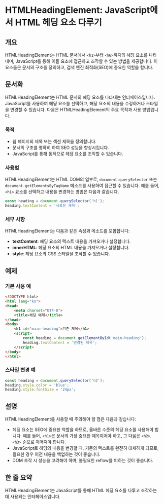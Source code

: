 <!--
Meta Description: # HTMLHeadingElement: JavaScript에서 HTML 헤딩 요소 다루기 ## 개요 HTMLHeadingElement는 HTML 문서에서 `<h1>`부터 `<h6>`까지의 헤딩 요소를 나타내며, JavaScript를 통해 이들 요소에 접근하고 조작할 수...
Meta Keywords: html, heading, 요소를, 내용을, htmlheadingelement는
-->

# HTMLHeadingElement: JavaScript에서 HTML 헤딩 요소 다루기

## 개요
HTMLHeadingElement는 HTML 문서에서 `<h1>`부터 `<h6>`까지의 헤딩 요소를 나타내며, JavaScript를 통해 이들 요소에 접근하고 조작할 수 있는 방법을 제공합니다. 이 요소들은 문서의 구조를 정의하고, 검색 엔진 최적화(SEO)에 중요한 역할을 합니다.

## 문서화
HTMLHeadingElement는 HTML 문서의 헤딩 요소를 나타내는 인터페이스입니다. JavaScript를 사용하여 헤딩 요소를 선택하고, 해당 요소의 내용을 수정하거나 스타일을 변경할 수 있습니다. 다음은 HTMLHeadingElement의 주요 목적과 사용 방법입니다.

### 목적
- 웹 페이지의 제목 또는 섹션 제목을 정의합니다.
- 문서의 구조를 명확히 하여 SEO 성능을 향상시킵니다.
- JavaScript를 통해 동적으로 헤딩 요소를 조작할 수 있습니다.

### 사용법
HTMLHeadingElement는 HTML DOM의 일부로, `document.querySelector` 또는 `document.getElementsByTagName` 메소드를 사용하여 접근할 수 있습니다. 예를 들어, `<h1>` 요소를 선택하고 내용을 변경하는 방법은 다음과 같습니다.

```javascript
const heading = document.querySelector('h1');
heading.textContent = '새로운 제목';
```

### 세부 사항
HTMLHeadingElement는 다음과 같은 속성과 메소드를 포함합니다:
- **textContent**: 헤딩 요소의 텍스트 내용을 가져오거나 설정합니다.
- **innerHTML**: 헤딩 요소의 HTML 내용을 가져오거나 설정합니다.
- **style**: 헤딩 요소의 CSS 스타일을 조작할 수 있습니다.

## 예제
### 기본 사용 예
```html
<!DOCTYPE html>
<html lang="ko">
<head>
    <meta charset="UTF-8">
    <title>헤딩 예제</title>
</head>
<body>
    <h1 id="main-heading">기존 제목</h1>
    <script>
        const heading = document.getElementById('main-heading');
        heading.textContent = '변경된 제목';
    </script>
</body>
</html>
```

### 스타일 변경 예
```javascript
const heading = document.querySelector('h2');
heading.style.color = 'blue';
heading.style.fontSize = '24px';
```

## 설명
HTMLHeadingElement를 사용할 때 주의해야 할 점은 다음과 같습니다:
- 헤딩 요소는 SEO에 중요한 역할을 하므로, 올바른 수준의 헤딩 요소를 사용해야 합니다. 예를 들어, `<h1>`은 문서의 가장 중요한 제목이어야 하고, 그 다음은 `<h2>`, `<h3>` 순으로 이어져야 합니다.
- JavaScript로 헤딩의 내용을 변경할 때, 기존의 텍스트를 완전히 대체하게 되므로, 필요한 경우 이전 내용을 백업하는 것이 좋습니다.
- DOM 조작 시 성능을 고려해야 하며, 불필요한 reflow를 피하는 것이 좋습니다.

## 한 줄 요약
HTMLHeadingElement는 JavaScript를 통해 HTML 헤딩 요소를 다루고 조작하는 데 사용되는 인터페이스입니다.